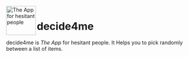 <img align="left" width="80" height="80" src="https://raw.githubusercontent.com/yngrdyn/decide4me/main/public/img/logo.png" alt="The App for hesitant people">

# decide4me

decide4me is *The App* for hesitant people. It Helps you to pick randomly between a list of items.
